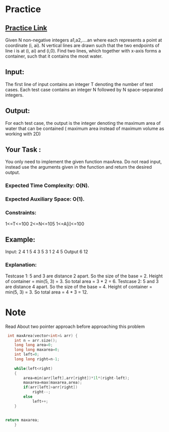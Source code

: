 # Practice
## [Practice Link](https://leetcode.com/problems/container-with-most-water/submissions/)

Given N non-negative integers a1,a2,....an where each represents a point at coordinate (i, ai). N vertical lines are drawn such that the two endpoints of line i is at (i, ai) and (i,0). Find two lines, which together with x-axis forms a container, such that it contains the most water.

## Input: 
The first line of input contains an integer T denoting the number of test cases. Each test case contains an integer N followed by N space-separated integers.

## Output:
For each test case, the output is the integer denoting the maximum area of water that can be contained ( maximum area instead of maximum volume as working with 2D)

## Your Task :
You only need to implement the given function maxArea. Do not read input, instead use the arguments given in the function and return the desired output. 

### Expected Time Complexity: O(N).
### Expected Auxiliary Space: O(1).

### Constraints:
1<=T<=100
2<=N<=105
1<=A[i]<=100

## Example:
Input:
2
4
1 5 4 3 
5
3 1 2 4 5
Output
6
12

### Explanation:
Testcase 1: 5 and 3 are distance 2 apart. So the size of the base = 2. Height of container = min(5, 3) = 3. So total area = 3 * 2 = 6.
Testcase 2: 5 and 3 are distance 4 apart. So the size of the base = 4. Height of container = min(5, 3) = 3. So total area = 4 * 3 = 12.

# Note
Read About two pointer approach before approaching this problem
```cpp
 int maxArea(vector<int>& arr) {
    int n = arr.size();
    long long area=0;
    long long maxarea=0;
    int left=0;
    long long right=n-1;
    
    while(left<right)
    {
        area=min(arr[left],arr[right])*1l*(right-left);
        maxarea=max(maxarea,area);
        if(arr[left]>arr[right])
            right--;
        else
            left++;
    }
    
    
return maxarea;
    }
```
